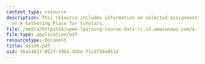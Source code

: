 ```yaml
---
content_type: resource
description: This resource includes information on selected assignments from the class
  on A Gathering Place for Scholars.
file: /media/https%3A/open-learning-course-data-rc.s3.amazonaws.com/4-125a-architecture-studio-building-in-landscapes-fall-2005/36a14637052f5984dd5ef1cd759a851d_assn9.pdf
file_type: application/pdf
resourcetype: Document
title: assn9.pdf
uid: 36a14637-052f-5984-dd5e-f1cd759a851d
---
```

